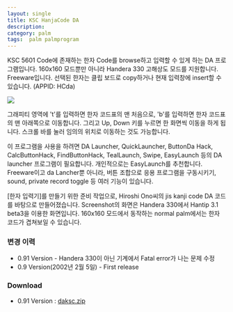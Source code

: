 ```yaml
---
layout: single
title: KSC HanjaCode DA
description: 
category: palm
tags:  palm palmprogram
---
```



KSC 5601 Code에 존재하는 한자 Code를 browse하고 입력할 수 있게 하는 DA 프로그램입니다. 160x160
모드뿐만 아니라 Handera 330 고해상도 모드를 지원합니다. Freeware입니다. 선택된 한자는 클립 보드로
copy하거나 현재 입력창에 insert할 수 있습니다. (APPID: HCda)

![](http://farm8.staticflickr.com/7405/13221326054_cf00aff667_o.gif)

그래피티 영역에 't'를 입력하면 한자 코드표의 맨 처음으로, 'b'를 입력하면 한자 코드표의 맨 아래쪽으로
이동합니다. 그리고 Up, Down 키를 누르면 한 화면씩 이동을 하게 됩니다. 스크롤 바를 눌러 임의의 위치로
이동하는 것도 가능합니다.

이 프로그램을 사용을 하려면 DA Launcher, QuickLauncher, ButtonDa Hack, CalcButtonHack,
FindButtonHack, TealLaunch, Swipe, EasyLaunch 등의 DA launcher 프로그램이 필요합니다. 개인적으로는
EasyLaunch를 추천합니다. Freeware이고 da Lancher뿐 아니라, 버튼 조합으로 응용 프로그램을 구동시키기,
sound, private record toggle 등 여러 기능이 있습니다.

[한자 입력기]를 만들기 위한 준비 작업으로, Hiroshi Ono씨의 jis kanji code DA 코드를 바탕으로
만들어졌습니다. Screenshot의 화면은 Handera 330에서 Hantip 3.1 beta3을 이용한 화면입니다. 160x160
모드에서 동작하는 normal palm에서는 한자 코드가 겹쳐보일 수 있습니다.

### 변경 이력

- 0.91 Version - Handera 330이 아닌 기계에서 Fatal error가 나는 문제 수정 
- 0.9 Version(2002년 2월 5일) - First release 

### Download 

- 0.91 Version : [daksc.zip](https://dl.dropboxusercontent.com/u/4345768/jmjeong.com/daksc.zip)
